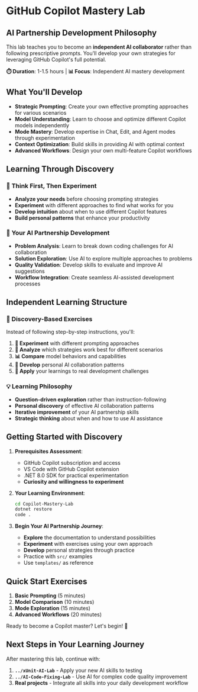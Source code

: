 # GitHub Copilot Mastery Lab

## **AI Partnership Development Philosophy**

This lab teaches you to become an **independent AI collaborator** rather than following prescriptive prompts. You'll develop your own strategies for leveraging GitHub Copilot's full potential.

**⏱️ Duration**: 1-1.5 hours | **📊 Focus**: Independent AI mastery development

## **What You'll Develop**

- **Strategic Prompting**: Create your own effective prompting approaches for various scenarios
- **Model Understanding**: Learn to choose and optimize different Copilot models independently
- **Mode Mastery**: Develop expertise in Chat, Edit, and Agent modes through experimentation
- **Context Optimization**: Build skills in providing AI with optimal context
- **Advanced Workflows**: Design your own multi-feature Copilot workflows

## **Learning Through Discovery**

### 🧠 **Think First, Then Experiment**
- **Analyze your needs** before choosing prompting strategies
- **Experiment** with different approaches to find what works for you
- **Develop intuition** about when to use different Copilot features
- **Build personal patterns** that enhance your productivity

### 🎯 **Your AI Partnership Development**
- **Problem Analysis**: Learn to break down coding challenges for AI collaboration
- **Solution Exploration**: Use AI to explore multiple approaches to problems
- **Quality Validation**: Develop skills to evaluate and improve AI suggestions
- **Workflow Integration**: Create seamless AI-assisted development processes

## **Independent Learning Structure**

### **🤔 Discovery-Based Exercises**
Instead of following step-by-step instructions, you'll:

1. **🧪 Experiment** with different prompting approaches
2. **🔬 Analyze** which strategies work best for different scenarios
3. **📊 Compare** model behaviors and capabilities
4. **🎯 Develop** personal AI collaboration patterns
5. **🚀 Apply** your learnings to real development challenges

### **💡 Learning Philosophy**
- **Question-driven exploration** rather than instruction-following
- **Personal discovery** of effective AI collaboration patterns
- **Iterative improvement** of your AI partnership skills
- **Strategic thinking** about when and how to use AI assistance

## **Getting Started with Discovery**

1. **Prerequisites Assessment**:
   - GitHub Copilot subscription and access
   - VS Code with GitHub Copilot extension
   - .NET 8.0 SDK for practical experimentation
   - **Curiosity and willingness to experiment**

2. **Your Learning Environment**:
   ```bash
   cd Copilot-Mastery-Lab
   dotnet restore
   code .
   ```

3. **Begin Your AI Partnership Journey**:
   - **Explore** the documentation to understand possibilities
   - **Experiment** with exercises using your own approach
   - **Develop** personal strategies through practice
   - Practice with `src/` examples
   - Use `templates/` as reference

## Quick Start Exercises

1. **Basic Prompting** (5 minutes)
2. **Model Comparison** (10 minutes)
3. **Mode Exploration** (15 minutes)
4. **Advanced Workflows** (20 minutes)

Ready to become a Copilot master? Let's begin! 🚀

## Next Steps in Your Learning Journey

After mastering this lab, continue with:
1. **`../xUnit-AI-Lab`** - Apply your new AI skills to testing
2. **`../AI-Code-Fixing-Lab`** - Use AI for complex code quality improvement
3. **Real projects** - Integrate all skills into your daily development workflow

